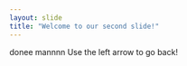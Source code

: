 ```yaml
---
layout: slide
title: "Welcome to our second slide!"
---
```

donee mannnn
Use the left arrow to go back!
